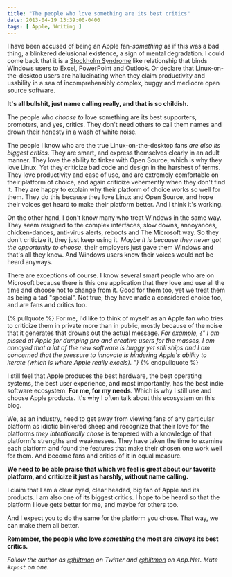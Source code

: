 ```yaml
---
title: "The people who love something are its best critics"
date: 2013-04-19 13:39:00-0400
tags: [ Apple, Writing ]
---
```


I have been accused of being an Apple fan-*something* as if this was a bad thing, a blinkered delusional existence, a sign of mental degradation. I could come back that it is a [Stockholm Syndrome](http://en.wikipedia.org/wiki/Stockholm_syndrome) like relationship that binds Windows users to Excel, PowerPoint and Outlook. Or declare that Linux-on-the-desktop users are hallucinating when they claim productivity and usability in a sea of incomprehensibly complex, buggy and mediocre open source software.

**It's all bullshit, just name calling really, and that is so childish.**

The people who *choose to* love something are its best supporters, promoters, and yes, critics. They don't need others to call them names and drown their honesty in a wash of white noise.

The people I know who are the true Linux-on-the-desktop fans *are also its biggest critics*. They are smart, and express themselves clearly in an adult manner. They love the ability to tinker with Open Source, which is why they love Linux. Yet they criticize bad code and design in the harshest of terms. They love productivity and ease of use, and are extremely comfortable on their platform of choice, and again criticize vehemently when they don't find it. They are happy to explain why their platform of choice works so well for them. They do this because they love Linux and Open Source, and hope their voices get heard to make their platform better. And I think it's working.

On the other hand, I don't know many who treat Windows in the same way. They seem resigned to the complex interfaces, slow downs, annoyances, chicken-dances, anti-virus alerts, reboots and The Microsoft way. So they don't criticize it, they just keep using it. *Maybe it is because they never got the opportunity to choose*, their employers just gave them Windows and that's all they know. And Windows users know their voices would not be heard anyways.

There are exceptions of course. I know several smart people who are on Microsoft because there is this one application that they love and use all the time and choose not to change from it. Good for them too, yet we treat them as being a tad "special". Not true, they have made a considered choice too, and are fans and critics too.

{% pullquote %}
For me, I'd like to think of myself as an Apple fan who tries to criticize them in private more than in public, mostly because of the noise that it generates that drowns out the actual message. *For example, {" I am pissed at Apple for dumping pro and creative users for the masses, I am annoyed that a lot of the new software is buggy yet still ships and I am concerned that the pressure to innovate is hindering Apple's ability to iterate (which is where Apple really excels). "}*
{% endpullquote %}

I still feel that Apple produces the best hardware, the best operating systems, the best user experience, and most importantly, has the best indie software ecosystem. **For me, for my needs.** Which is why I still use and choose Apple products. It's why I often talk about this ecosystem on this blog.

We, as an industry, need to get away from viewing fans of any particular platform as idiotic blinkered sheep and recognize that their love for the platforms *they intentionally chose* is tempered with a knowledge of that platform's strengths and weaknesses. They have taken the time to examine each platform and found the features that make their chosen one work well for them. And become fans and critics of it in equal measure.

**We need to be able praise that which we feel is great about our favorite platform, and criticize it just as harshly, without name calling.**

I claim that I am a clear eyed, clear headed, big fan of Apple and its products. I am also one of its biggest critics. I hope to be heard so that the platform I love gets better for me, and maybe for others too.

And I expect you to do the same for the platform you chose. That way, we can make them all better.

**Remember, the people who love *something* the most are *always* its best critics.**

*Follow the author as [@hiltmon](https://twitter.com/hiltmon) on Twitter and [@hiltmon](http://alpha.app.net/hiltmon) on App.Net. Mute `#xpost` on one.*

